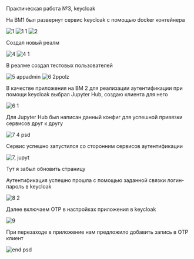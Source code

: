Практическая работа №3, keycloak


На ВМ1 был развернут сервис keycloak с помощью docker контейнера

![1](https://github.com/xoz0r/TOIB_Bakin/assets/145142526/c0411382-aa97-4560-8aaa-65d21f49670b)
![1 1](https://github.com/xoz0r/TOIB_Bakin/assets/145142526/4563483b-5ac1-46fb-b235-b3ff77b79924)
![2](https://github.com/xoz0r/TOIB_Bakin/assets/145142526/4b53d220-c0b7-4276-aa37-c6c79ac4e64e)

Создал новый реалм

![4](https://github.com/xoz0r/TOIB_Bakin/assets/145142526/8192ee06-1479-4dea-9717-8385538ae446)
![4 1](https://github.com/xoz0r/TOIB_Bakin/assets/145142526/4b00845b-517f-4b42-a6c6-82e648fed1df)

В реалме создал тестовых пользователей

![5  appadmin](https://github.com/xoz0r/TOIB_Bakin/assets/145142526/e8f8183f-e7eb-4db2-9da6-a20e03d14667)
![6  2ppolz](https://github.com/xoz0r/TOIB_Bakin/assets/145142526/053e9d8e-2700-40e0-aeba-829f154a74dc)

В качестве приложения на ВМ 2 для реализации аутентификации при помощи keycloak выбрал Jupyter Hub, создаю клиента для него

![6 1](https://github.com/xoz0r/TOIB_Bakin/assets/145142526/d46f6803-2292-444f-9d1b-d1468adf95bb)

Для Jupyter Hub был написан данный конфиг для успешной привязки сервисов друг к другу

![7 4 psd](https://github.com/xoz0r/TOIB_Bakin/assets/145142526/425fe705-2e8f-43ac-9976-eaa0d274d632)

Сервис успешно запустился со сторонним сервисов аутентификации

![7, jupyt](https://github.com/xoz0r/TOIB_Bakin/assets/145142526/ce58c869-5d1d-4f00-a2df-935a4d38f26b)

Тут я забыл обновить страницу

Аутентификация успешно прошла с помощью заданной связки логин-пароль в keycloak

![8 2](https://github.com/xoz0r/TOIB_Bakin/assets/145142526/44a84392-3da5-4711-8cf6-592b85ccbac3)

Далее включаем OTP в настройках приложения в keycloak

![9](https://github.com/xoz0r/TOIB_Bakin/assets/145142526/2e00ddf6-2003-49c8-9cb1-3c5372fca589)

При перезаходе в приложение нам предложило добавить запись в OTP клиент

![end psd](https://github.com/xoz0r/TOIB_Bakin/assets/145142526/6654ca0a-5da4-43cd-bdca-16b67d254d20)
